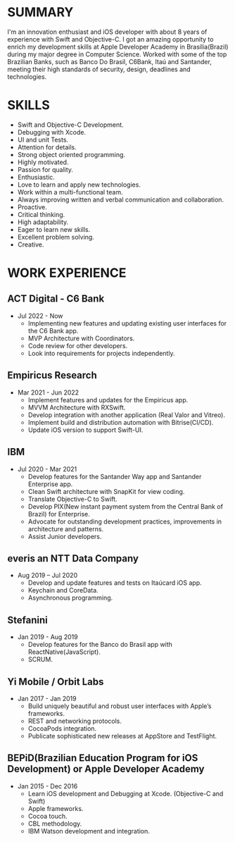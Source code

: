 # SUMMARY
I'm an innovation enthusiast and iOS developer with about 8 years of experience with Swift and Objective-C. I got an amazing opportunity to enrich my development skills at Apple Developer Academy in Brasília(Brazil) during my major degree in Computer Science.
Worked with some of the top Brazilian Banks, such as Banco Do Brasil, C6Bank, Itaú and Santander, meeting their high standards of security, design, deadlines and technologies.

# SKILLS
- Swift and Objective-C Development.
- Debugging with Xcode.
- UI and unit Tests.
- Attention for details.
- Strong object oriented programming.
- Highly motivated.
- Passion for quality.
- Enthusiastic.
- Love to learn and apply new technologies.
- Work within a multi-functional team.
- Always improving written and verbal communication and collaboration.
- Proactive.
- Critical thinking.
- High adaptability.
- Eager to learn new skills.
- Excellent problem solving.
- Creative.

# WORK EXPERIENCE
## ACT Digital - C6 Bank
  - Jul 2022 - Now
    - Implementing new features and updating existing user interfaces for the C6 Bank app.
    - MVP Architecture with Coordinators.
    - Code review for other developers.
    - Look into requirements for projects independently.

## Empiricus Research
  - Mar 2021 - Jun 2022
    - Implement features and updates for the Empiricus app.
    - MVVM Architecture with RXSwift.
    - Develop integration with another application (Real Valor and Vitreo).
    - Implement build and distribution automation with Bitrise(CI/CD).
    - Update iOS version to support Swift-UI.

## IBM
  - Jul 2020 - Mar 2021
    - Develop features for the Santander Way app and Santander Enterprise app.
    - Clean Swift architecture with SnapKit for view coding.
    - Translate Objective-C to Swift.
    - Develop PIX(New instant payment system from the Central Bank of Brazil) for Enterprise.
    - Advocate for outstanding development practices, improvements in architecture and patterns.
    - Assist Junior developers.

## everis an NTT Data Company
  - Aug 2019 – Jul 2020
    - Develop and update features and tests on Itaúcard iOS app.
    - Keychain and CoreData.
    - Asynchronous programming.

## Stefanini
  - Jan 2019 - Aug 2019
    - Develop features for the Banco do Brasil app with ReactNative(JavaScript).
    - SCRUM.

## Yi Mobile / Orbit Labs
  - Jan 2017 - Jan 2019
    - Build uniquely beautiful and robust user interfaces with Apple’s frameworks.
    - REST and networking protocols.
    - CocoaPods integration.
    - Publicate sophisticated new releases at AppStore and TestFlight.

## BEPiD(Brazilian Education Program for iOS Development) or Apple Developer Academy
  - Jan 2015 - Dec 2016
    - Learn iOS development and Debugging at Xcode. (Objective-C and Swift)
    - Apple frameworks.
    - Cocoa touch.
    - CBL methodology.
    - IBM Watson development and integration.